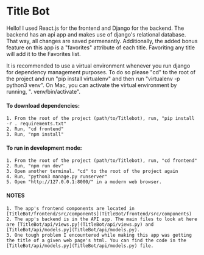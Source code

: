 # Title Bot

Hello! I used React.js for the frontend and Django for the backend. The backend has an api app and makes use of django's relational database. That way, all changes are saved permenantly. Additionally, the added bonus feature on this app is a "favorites" attribute of each title. Favoriting any title will add it to the Favorites list. 

It is recommended to use a virtual environment whenever you run django for dependency management purposes. To do so please "cd" to the root of the project and run "pip install virtualenv" and then run "virtualenv -p python3 venv". On Mac, you can activate the virtual environment by running, ". venv/bin/activate". 

#### To download dependencies:
    1. From the root of the project (path/to/Titlebot), run, "pip install -r . requirements.txt" 
    2. Run, "cd frontend"
    3. Run, "npm install"

#### To run in development mode:
    1. From the root of the project (path/to/Titlebot), run, "cd frontend"
    2. Run, "npm run dev"
    3. Open another terminal. "cd" to the root of the project again
    4. Run, "python3 manage.py runserver"
    5. Open "http://127.0.0.1:8000/" in a modern web browser.

#### NOTES
    1. The app's frontend components are located in [TitleBot/frontend/src/components](TitleBot/frontend/src/components)
    2. The app's backend is in the API app. The main files to look at here are [TitleBot/api/views.py](TitleBot/api/views.py) and [TitleBot/api/models.py](TitleBot/api/models.py).
    3. One tough problem I encountered while making this app was getting the title of a given web page's html. You can find the code in the [TitleBot/api/models.py](TitleBot/api/models.py) file.